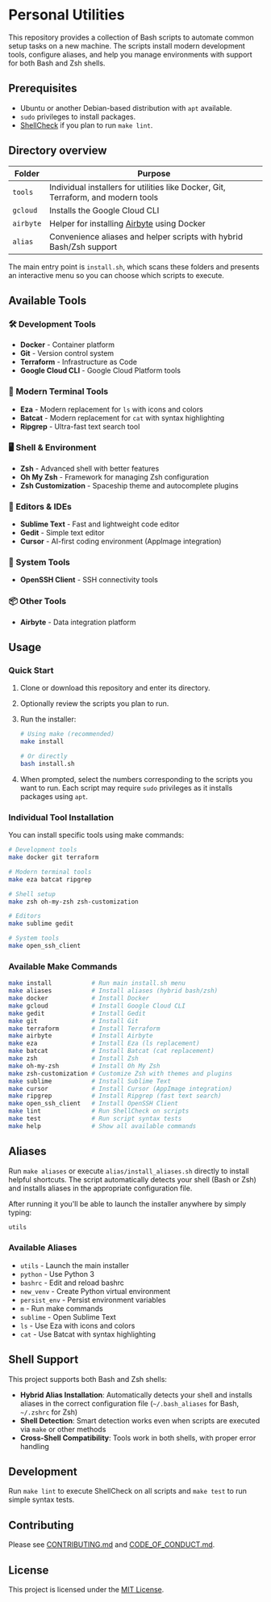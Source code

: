 # Personal Utilities

This repository provides a collection of Bash scripts to automate common setup tasks on a new machine. The scripts install modern development tools, configure aliases, and help you manage environments with support for both Bash and Zsh shells.

## Prerequisites

* Ubuntu or another Debian-based distribution with `apt` available.
* `sudo` privileges to install packages.
* [ShellCheck](https://www.shellcheck.net/) if you plan to run `make lint`.

## Directory overview

| Folder | Purpose |
| ------ | ------- |
| `tools` | Individual installers for utilities like Docker, Git, Terraform, and modern tools |
| `gcloud` | Installs the Google Cloud CLI |
| `airbyte` | Helper for installing [Airbyte](https://airbyte.io/) using Docker |
| `alias` | Convenience aliases and helper scripts with hybrid Bash/Zsh support |

The main entry point is `install.sh`, which scans these folders and presents an interactive menu so you can choose which scripts to execute.

## Available Tools

### 🛠️ Development Tools
- **Docker** - Container platform
- **Git** - Version control system
- **Terraform** - Infrastructure as Code
- **Google Cloud CLI** - Google Cloud Platform tools

### 🎨 Modern Terminal Tools
- **Eza** - Modern replacement for `ls` with icons and colors
- **Batcat** - Modern replacement for `cat` with syntax highlighting
- **Ripgrep** - Ultra-fast text search tool

### 🖥️ Shell & Environment
- **Zsh** - Advanced shell with better features
- **Oh My Zsh** - Framework for managing Zsh configuration
- **Zsh Customization** - Spaceship theme and autocomplete plugins

### 📝 Editors & IDEs
- **Sublime Text** - Fast and lightweight code editor
- **Gedit** - Simple text editor
- **Cursor** - AI-first coding environment (AppImage integration)

### 🔧 System Tools
- **OpenSSH Client** - SSH connectivity tools

### 📦 Other Tools
- **Airbyte** - Data integration platform

## Usage

### Quick Start
1. Clone or download this repository and enter its directory.
2. Optionally review the scripts you plan to run.
3. Run the installer:

   ```bash
   # Using make (recommended)
   make install

   # Or directly
   bash install.sh
   ```
4. When prompted, select the numbers corresponding to the scripts you want to run. Each script may require `sudo` privileges as it installs packages using `apt`.

### Individual Tool Installation
You can install specific tools using make commands:

```bash
# Development tools
make docker git terraform

# Modern terminal tools
make eza batcat ripgrep

# Shell setup
make zsh oh-my-zsh zsh-customization

# Editors
make sublime gedit

# System tools
make open_ssh_client
```

### Available Make Commands
```bash
make install           # Run main install.sh menu
make aliases           # Install aliases (hybrid bash/zsh)
make docker            # Install Docker
make gcloud            # Install Google Cloud CLI
make gedit             # Install Gedit
make git               # Install Git
make terraform         # Install Terraform
make airbyte           # Install Airbyte
make eza               # Install Eza (ls replacement)
make batcat            # Install Batcat (cat replacement)
make zsh               # Install Zsh
make oh-my-zsh         # Install Oh My Zsh
make zsh-customization # Customize Zsh with themes and plugins
make sublime           # Install Sublime Text
make cursor            # Install Cursor (AppImage integration)
make ripgrep           # Install Ripgrep (fast text search)
make open_ssh_client   # Install OpenSSH Client
make lint              # Run ShellCheck on scripts
make test              # Run script syntax tests
make help              # Show all available commands
```

## Aliases

Run `make aliases` or execute `alias/install_aliases.sh` directly to install helpful shortcuts. The script automatically detects your shell (Bash or Zsh) and installs aliases in the appropriate configuration file.

After running it you'll be able to launch the installer anywhere by simply typing:

```bash
utils
```

### Available Aliases
- `utils` - Launch the main installer
- `python` - Use Python 3
- `bashrc` - Edit and reload bashrc
- `new_venv` - Create Python virtual environment
- `persist_env` - Persist environment variables
- `m` - Run make commands
- `sublime` - Open Sublime Text
- `ls` - Use Eza with icons and colors
- `cat` - Use Batcat with syntax highlighting

## Shell Support

This project supports both Bash and Zsh shells:

- **Hybrid Alias Installation**: Automatically detects your shell and installs aliases in the correct configuration file (`~/.bash_aliases` for Bash, `~/.zshrc` for Zsh)
- **Shell Detection**: Smart detection works even when scripts are executed via `make` or other methods
- **Cross-Shell Compatibility**: Tools work in both shells, with proper error handling

## Development

Run `make lint` to execute ShellCheck on all scripts and `make test` to run simple syntax tests.

## Contributing

Please see [CONTRIBUTING.md](CONTRIBUTING.md) and [CODE_OF_CONDUCT.md](CODE_OF_CONDUCT.md).

## License

This project is licensed under the [MIT License](LICENSE).
